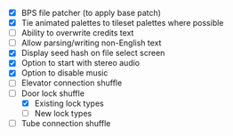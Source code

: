 - [x] BPS file patcher (to apply base patch)
- [x] Tie animated palettes to tileset palettes where possible
- [ ] Ability to overwrite credits text
- [ ] Allow parsing/writing non-English text
- [x] Display seed hash on file select screen
- [x] Option to start with stereo audio
- [x] Option to disable music
- [ ] Elevator connection shuffle
- [ ] Door lock shuffle
  - [x] Existing lock types
  - [ ] New lock types
- [ ] Tube connection shuffle

